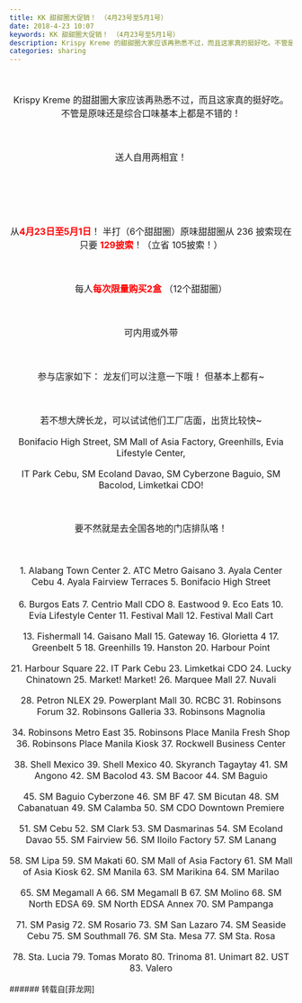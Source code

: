 ```yaml
---
title: KK 甜甜圈大促销！ （4月23号至5月1号）
date: 2018-4-23 10:07
keywords: KK 甜甜圈大促销！ （4月23号至5月1号）
description: Krispy Kreme 的甜甜圈大家应该再熟悉不过，而且这家真的挺好吃。不管是原味还是综合口味基本上都是不错的！送人自用两相宜！从4月23日至5月1日！ 半打（6个甜甜圈）原味甜甜圈从 236 披索现在只要 129披索！（立省 105披索！）每人每次限量购买2盒 （12个甜甜圈）可内用或外带参与店家如下： 龙友们可以注意一下哦！ 但基本上都有~若不想大牌长龙，可以试试他们工厂店面，出货比较快~Bonifacio High Street, SM Mall of Asia Factory, Greenhills, Evia Lifestyle Center, IT Park Cebu, SM Ecoland Davao, SM Cyberzone Baguio, SM Bacolod, Limketkai CDO!要不然就是去全国各地的门店排队咯！1. Alabang Town Center 2. ATC Metro Gaisano 3. Ayala Center Cebu 4. Ayala Fairview Terraces 5. Bonifacio High Street 6. Burgos Eats 7. Centrio Mall CDO 8. Eastwood 9. Eco Eats 10. Evia Lifestyle Center 11. Festival Mall 12. Festival Mall Cart 13. Fishermall 14. Gaisano Mall 15. Gateway 16. Glorietta 4 17. Greenbelt 5 18. Greenhills 19. Hanston 20. Harbour Point 21. Harbour Square 22. IT Park Cebu 23. Limketkai CDO 24. Lucky Chinatown 25. Market! Market! 26. Marquee Mall 27. Nuvali 28. Petron NLEX 29. Powerplant Mall 30. RCBC 31. Robinsons Forum 32. Robinsons Galleria 33. Robinsons Magnolia 34. Robinsons Metro East 35. Robinsons Place Manila Fresh Shop 36. Robinsons Place Manila Kiosk 37. Rockwell Business Center 38. Shell Mexico 39. Shell Mexico 40. Skyranch Tagaytay 41. SM Angono 42. SM Bacolod 43. SM Bacoor 44. SM Baguio 45. SM Baguio Cyberzone 46. SM BF 47. SM Bicutan 48. SM Cabanatuan 49. SM Calamba 50. SM CDO Downtown Premiere 51. SM Cebu 52. SM Clark 53. SM Dasmarinas 54. SM Ecoland Davao 55. SM Fairview 56. SM Iloilo Factory 57. SM Lanang 58. SM Lipa 59. SM Makati 60. SM Mall of Asia Factory 61. SM Mall of Asia Kiosk 62. SM Manila 63. SM Marikina 64. SM Marilao 65. SM Megamall A 66. SM Megamall B 67. SM Molino 68. SM North EDSA 69. SM North EDSA Annex 70. SM Pampanga 71. SM Pasig 72. SM Rosario 73. SM San Lazaro 74. SM Seaside Cebu 75. SM Southmall 76. SM Sta. Mesa 77. SM Sta. Rosa 78. Sta. Lucia 79. Tomas Morato 80. Trinoma 81. Unimart 82. UST 83. Valero
categories: sharing
---
```

<td class="t_f" id="postmessage_1277654">

<div align="center"><font size="3"><br/>
</font></div><br/>
<div align="center"><font size="3">Krispy Kreme 的甜甜圈大家应该再熟悉不过，而且这家真的挺好吃。不管是原味还是综合口味基本上都是不错的！</font></div><br/>
<div align="center"><font size="3"><br/>
</font></div><br/>
<div align="center"><font size="3">送人自用两相宜！</font></div><br/>
<div align="center"><font size="3"><br/>
</font></div><br/>
<div align="center"><img alt="" border="0" class="zoom" data-cf-modified-cda1fb2180a13cee700fc4b3-="" file="https://scontent.fmnl9-1.fna.fbcdn.net/v/t1.0-9/31162282_1916547081691776_7983006492549760061_n.jpg?_nc_cat=0&amp;oh=0fff48f4d8dac3e957ea5adb42419223&amp;oe=5B9B8483" id="aimg_xJvXl" lazyloadthumb="1" onclick="" onmouseover="" src="https://scontent.fmnl9-1.fna.fbcdn.net/v/t1.0-9/31162282_1916547081691776_7983006492549760061_n.jpg?_nc_cat=0&amp;oh=0fff48f4d8dac3e957ea5adb42419223&amp;oe=5B9B8483"/></div><br/>
<div align="center"><font size="3"><br/>
</font></div><br/>
<div align="center"><font size="3">从<strong><font color="#ff0000">4月23日至5月1日</font></strong>！ 半打（6个甜甜圈）原味甜甜圈从 236 披索现在只要 <strong><font color="#ff0000">129披索</font></strong>！（立省 105披索！）</font></div><br/>
<div align="center"><font size="3"><br/>
</font></div><br/>
<div align="center"><font size="3">每人<font color="#ff0000"><strong>每次限量购买2盒</strong> </font>（12个甜甜圈）</font></div><br/>
<div align="center"><font size="3"><br/>
</font></div><br/>
<div align="center"><font size="3">可内用或外带</font></div><br/>
<div align="center"><font size="3"><br/>
</font></div><br/>
<div align="center"><font size="3">参与店家如下： 龙友们可以注意一下哦！ 但基本上都有~</font></div><br/>
<div align="center"><font size="3"><br/>
</font></div><br/>
<div align="center"><font size="3">若不想大牌长龙，可以试试他们工厂店面，出货比较快~</font></div><br/>
<div align="center"><font size="3">Bonifacio High Street, SM Mall of Asia Factory, Greenhills, Evia Lifestyle Center, </font></div><br/>
<div align="center"><font size="3">IT Park Cebu, SM Ecoland Davao, SM Cyberzone Baguio, SM Bacolod, Limketkai CDO!</font></div><br/>
<div align="center"><font size="3"><br/>
</font></div><br/>
<div align="center"><font size="3">要不然就是去全国各地的门店排队咯！</font></div><br/>
<div align="center"><font size="3"><br/>
</font></div><br/>
<font size="3"><div align="center">1. Alabang Town Center 2. ATC Metro Gaisano 3. Ayala Center Cebu 4. Ayala Fairview Terraces 5. Bonifacio High Street </div><br/>
</font><div align="center"><font size="3">6. Burgos Eats 7. Centrio Mall CDO 8. Eastwood 9. Eco Eats 10. Evia Lifestyle Center 11. Festival Mall 12. Festival Mall Cart </font></div><br/>
<div align="center"><font size="3">13. Fishermall 14. Gaisano Mall 15. Gateway 16. Glorietta 4 17. Greenbelt 5 18. Greenhills 19. Hanston 20. Harbour Point </font></div><br/>
<div align="center"><font size="3">21. Harbour Square 22. IT Park Cebu 23. Limketkai CDO 24. Lucky Chinatown 25. Market! Market! 26. Marquee Mall 27. Nuvali </font></div><br/>
<div align="center"><font size="3">28. Petron NLEX 29. Powerplant Mall 30. RCBC 31. Robinsons Forum 32. Robinsons Galleria 33. Robinsons Magnolia </font></div><br/>
<div align="center"><font size="3">34. Robinsons Metro East 35. Robinsons Place Manila Fresh Shop 36. Robinsons Place Manila Kiosk 37. Rockwell Business Center </font></div><br/>
<div align="center"><font size="3">38. Shell Mexico 39. Shell Mexico 40. Skyranch Tagaytay 41. SM Angono 42. SM Bacolod 43. SM Bacoor 44. SM Baguio </font></div><br/>
<div align="center"><font size="3">45. SM Baguio Cyberzone 46. SM BF 47. SM Bicutan 48. SM Cabanatuan 49. SM Calamba 50. SM CDO Downtown Premiere </font></div><br/>
<div align="center"><font size="3">51. SM Cebu 52. SM Clark 53. SM Dasmarinas 54. SM Ecoland Davao 55. SM Fairview 56. SM Iloilo Factory 57. SM Lanang </font></div><br/>
<div align="center"><font size="3">58. SM Lipa 59. SM Makati 60. SM Mall of Asia Factory 61. SM Mall of Asia Kiosk 62. SM Manila 63. SM Marikina 64. SM Marilao </font></div><br/>
<div align="center"><font size="3">65. SM Megamall A 66. SM Megamall B 67. SM Molino 68. SM North EDSA 69. SM North EDSA Annex 70. SM Pampanga </font></div><br/>
<div align="center"><font size="3">71. SM Pasig 72. SM Rosario 73. SM San Lazaro 74. SM Seaside Cebu 75. SM Southmall 76. SM Sta. Mesa 77. SM Sta. Rosa </font></div><br/>
<div align="center"><font size="3">78. Sta. Lucia 79. Tomas Morato 80. Trinoma 81. Unimart 82. UST 83. Valero</font><br/>
</div><br/>
</td>
###### 转载自[菲龙网]